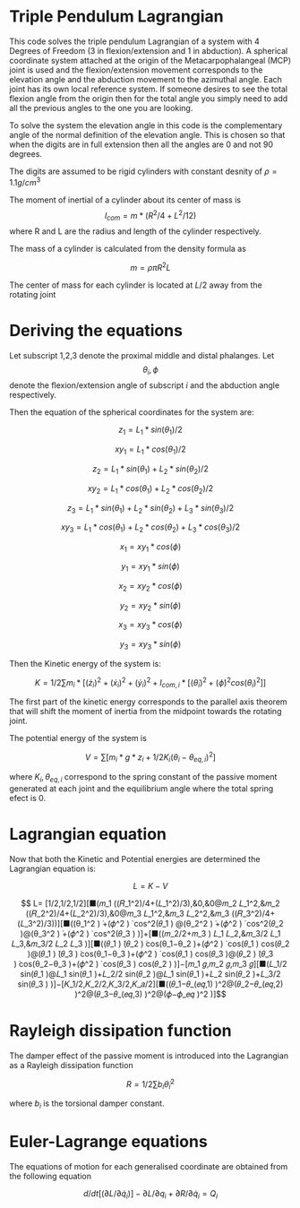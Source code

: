 # Triple Pendulum Lagrangian

This code solves the triple pendulum Lagrangian of a system with 4 Degrees of Freedom (3 in flexion/extension and 1 in abduction). A spherical coordinate system attached at the origin of the 
Metacarpophalangeal (MCP) joint is used and the flexion/extension movement corresponds to the elevation angle and the abduction movement to the azimuthal angle.
Each joint has its own local reference system. If someone desires to see the total flexion angle from the origin then for the total angle you simply need to add all the previous angles to the one 
you are looking.

To solve the system the elevation angle in this code is the complementary angle of the normal definition of the elevation angle. This is chosen so that when the digits are in full extension then 
all the angles are 0 and not 90 degrees.

The digits are assumed to be rigid cylinders with constant desnity of $\rho=1.1 g/cm^3$ 

The moment of inertial of a cylinder about its center of mass is $$I_{com}= m* (R^2/4 + L^2/12)$$ where R and L are the radius and length of the cylinder respectively.

The mass of a cylinder is calculated from the density formula as

$$ m=\rho \pi R^2 L  $$

The center of mass for each cylinder is located at $L/2$ away from the rotating joint

# Deriving the equations

Let subscript 1,2,3 denote the proximal middle and distal phalanges. Let $$\theta_i ,\phi$$ denote the flexion/extension angle of subscript $i$ and the abduction angle respectively.

Then the equation of the spherical coordinates for the system are:

$$ z_1= L_1*sin(\theta_1)/2 $$

$$ xy_1= L_1*cos(\theta_1)/2$$

$$ z_2= L_1*sin(\theta_1) +L_2*sin(\theta_2)/2$$

$$ xy_2= L_1*cos(\theta_1)+L_2*cos(\theta_2)/2$$

$$ z_3= L_1*sin(\theta_1) +L_2*sin(\theta_2)+L_3*sin(\theta_3)/2 $$

$$ xy_3= L_1*cos(\theta_1)+L_2*cos(\theta_2)+L_3*cos(\theta_3)/2$$


$$ x_1= xy_1*cos(\phi) $$

$$ y_1= xy_1*sin(\phi) $$


$$ x_2= xy_2*cos(\phi) $$

$$ y_2= xy_2*sin(\phi) $$


$$ x_3= xy_3*cos(\phi) $$

$$ y_3= xy_3*sin(\phi) $$

Then the Kinetic energy of the system is:

$$ $$

$$ K= 1/2 \sum m_i *[(\dot z_i)^2+ (\dot x_i)^2 + (\dot y_i)^2 + I_{com,i} *[ (\dot \theta_i)^2 +(\dot \phi)^2 cos(\theta_i)^2]]$$

$$ $$

The first part of the kinetic energy corresponds to the parallel axis theorem that will shift the moment of inertia from the midpoint towards the rotating joint.

The potential energy of the system is

$$ $$

$$V= \sum [m_i *g*z_i +1/2 K_i (\theta_i -\theta_{eq,i})^2]$$

$$ $$

where $K_i, \theta_{eq,i}$ correspond to the spring constant of the passive moment generated at each joint and the equilibrium angle where the total spring efect is 0.


# Lagrangian equation

Now that both the Kinetic and Potential energies are determined the Lagrangian equation is:

$$ $$ 

$$ L = K-V$$

$$ L= [1/2,1/2,1/2][■(𝑚_1 ((𝑅_1^2)/4+(𝐿_1^2)/3),&0,&0@𝑚_2 𝐿_1^2,&𝑚_2 ((𝑅_2^2)/4+(𝐿_2^2)/3),&0@𝑚_3 𝐿_1^2,&𝑚_3 𝐿_2^2,&𝑚_3 ((𝑅_3^2)/4+(𝐿_3^2)/3))][■((θ_1^2 ) ̇+(𝜙^2 ) ̇ cos^2⁡(𝜃_1 )  @(θ_2^2 ) ̇+(𝜙^2 ) ̇ cos^2⁡(𝜃_2 )@(θ_3^2 ) ̇+(𝜙^2 ) ̇ cos^2⁡(𝜃_3 ) )]+[■((𝑚_2/2+𝑚_3 ) 𝐿_1 𝐿_2,&𝑚_3/2 𝐿_1 𝐿_3,&𝑚_3/2 𝐿_2 𝐿_3 )][■((𝜃_1 ) ̇(𝜃_2 ) ̇cos(θ_1−θ_2 )+(𝜙^2 ) ̇ cos⁡(𝜃_1 )  cos⁡(𝜃_2 )@(𝜃_1 ) ̇(𝜃_3 ) ̇cos(θ_1−θ_3 )+(𝜙^2 ) ̇ cos⁡(𝜃_1 )  cos⁡(𝜃_3 )@(𝜃_2 ) ̇(𝜃_3 ) ̇cos(θ_2−θ_3 )+(𝜙^2 ) ̇ cos⁡(𝜃_3 )  cos⁡(𝜃_2 ) )]−[𝑚_1 𝑔,𝑚_2 𝑔,𝑚_3 𝑔][■(𝐿_1/2  sin⁡(𝜃_1 )@𝐿_1  sin⁡(𝜃_1 )+𝐿_2/2  sin⁡(𝜃_2 )@𝐿_1  sin⁡(𝜃_1 )+𝐿_2  sin⁡(𝜃_2 )+𝐿_3/2  sin⁡(𝜃_3 ) )]−[𝐾_1/2,𝐾_2/2,𝐾_3/2,𝐾_𝑎/2][■((𝜃_1−𝜃_(𝑒𝑞,1) )^2@(𝜃_2−𝜃_(𝑒𝑞,2) )^2@(𝜃_3−𝜃_(𝑒𝑞,3) )^2@(𝜙−𝜙_𝑒𝑞 )^2 )]$$


$$ $$

# Rayleigh dissipation function

The damper effect of the passive moment is introduced into the Lagrangian as a Rayleigh dissipation function

$$ $$ 

$$ R=1/2 \sum b_i \dot \theta_i ^2 $$

$$ $$

where $b_i$ is the torsional damper constant.

# Euler-Lagrange equations

The equations of motion for each generalised coordinate are obtained from the following equation

$$ $$

$$ d/dt [(\partial L /\partial \dot q_i)] -\partial  L / \partial q_i +\partial R / \partial \dot q_i = Q_i $$

$$ $$

